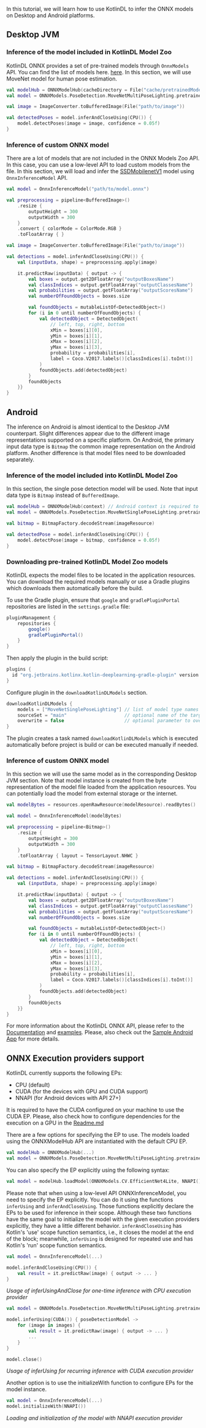 In this tutorial, we will learn how to use KotlinDL to infer the ONNX models on Desktop and Android platforms.

## Desktop JVM
### Inference of the model included in KotlinDL Model Zoo
KotlinDL ONNX provides a set of pre-trained models through `OnnxModels` API.
You can find the list of models here. [here](./onnx_model_zoo.md).
In this section, we will use MoveNet model for human pose estimation. 

```kotlin
val modelHub = ONNXModelHub(cacheDirectory = File("cache/pretrainedModels"))
val model = ONNXModels.PoseDetection.MoveNetMultiPoseLighting.pretrainedModel(modelHub)

val image = ImageConverter.toBufferedImage(File("path/to/image"))

val detectedPoses = model.inferAndCloseUsing(CPU()) {
    model.detectPoses(image = image, confidence = 0.05f)
}
```

### Inference of custom ONNX model
There are a lot of models that are not included in the ONNX Models Zoo API.
In this case, you can use a low-level API to load custom models from the file.
In this section, we will load and infer the [SSDMobilenetV1](https://github.com/onnx/models/blob/main/vision/object_detection_segmentation/ssd-mobilenetv1/model/ssd_mobilenet_v1_10.onnx) model using `OnnxInferenceModel` API.

```kotlin
val model = OnnxInferenceModel("path/to/model.onnx")

val preprocessing = pipeline<BufferedImage>()
    .resize {
        outputHeight = 300
        outputWidth = 300
    }
    .convert { colorMode = ColorMode.RGB }
    .toFloatArray { }

val image = ImageConverter.toBufferedImage(File("path/to/image"))

val detections = model.inferAndCloseUsing(CPU()) {
    val (inputData, shape) = preprocessing.apply(image)

    it.predictRaw(inputData) { output -> {
        val boxes = output.get2DFloatArray("outputBoxesName")
        val classIndices = output.getFloatArray("outputClassesName")
        val probabilities = output.getFloatArray("outputScoresName")
        val numberOfFoundObjects = boxes.size

        val foundObjects = mutableListOf<DetectedObject>()
        for (i in 0 until numberOfFoundObjects) {
            val detectedObject = DetectedObject(
                // left, top, right, bottom
                xMin = boxes[i][0],
                yMin = boxes[i][1],
                xMax = boxes[i][2],
                yMax = boxes[i][3],
                probability = probabilities[i],
                label = Coco.V2017.labels()[classIndices[i].toInt()]
            )
            foundObjects.add(detectedObject)
        }
        foundObjects
    }}
}
```

## Android
The inference on Android is almost identical to the Desktop JVM counterpart.
Slight differences appear due to the different image representations supported on a specific platform.
On Android, the primary input data type is `Bitmap` the common image representation on the Android platform. 
Another difference is that model files need to be downloaded separately.

### Inference of the model included into KotlinDL Model Zoo
In this section, the single pose detection model will be used. Note that input data type is `Bitmap` instead of `BufferedImage`.
```kotlin
val modelHub = ONNXModelHub(context) // Android context is required to access the application resources
val model = ONNXModels.PoseDetection.MoveNetSinglePoseLighting.pretrainedModel(modelHub)

val bitmap = BitmapFactory.decodeStream(imageResource)

val detectedPose = model.inferAndCloseUsing(CPU()) {
    model.detectPose(image = bitmap, confidence = 0.05f)
}
```

### Downloading pre-trained KotlinDL Model Zoo models
KotlinDL expects the model files to be located in the application resources.
You can download the required models manually or use a Gradle plugins which downloads them automatically before the build.

To use the Gradle plugin, ensure that `google` and `gradlePluginPortal` repositories are listed in the `settings.gradle` file:
```groovy
pluginManagement {
    repositories {
        google()
        gradlePluginPortal()
    }
}
```

Then apply the plugin in the build script:
```groovy
plugins {
  id "org.jetbrains.kotlinx.kotlin-deeplearning-gradle-plugin" version "[KOTLIN-DL-VERSION]"
}
```

Configure plugin in the `downloadKotlinDLModels` section.
```groovy
downloadKotlinDLModels {
    models = ["MoveNetSinglePoseLighting"] // list of model type names to download
    sourceSet = "main"                     // optional name of the target source set ("main" by default)
    overwrite = false                      // optional parameter to overwrite existing files ("true" by default)
}
```

The plugin creates a task named `downloadKotlinDLModels` which is executed automatically before project is build 
or can be executed manually if needed.

### Inference of custom ONNX model
In this section we will use the same model as in the corresponding Desktop JVM section.
Note that model instance is created from the byte representation of the model file loaded from the application resources.
You can potentially load the model from external storage or the internet.
```kotlin
val modelBytes = resources.openRawResource(modelResource).readBytes()

val model = OnnxInferenceModel(modelBytes)

val preprocessing = pipeline<Bitmap>()
    .resize {
        outputHeight = 300
        outputWidth = 300
    }
    .toFloatArray { layout = TensorLayout.NHWC }

val bitmap = BitmapFactory.decodeStream(imageResource)

val detections = model.inferAndCloseUsing(CPU()) {
    val (inputData, shape) = preprocessing.apply(image)

    it.predictRaw(inputData) { output -> {
        val boxes = output.get2DFloatArray("outputBoxesName")
        val classIndices = output.getFloatArray("outputClassesName")
        val probabilities = output.getFloatArray("outputScoresName")
        val numberOfFoundObjects = boxes.size

        val foundObjects = mutableListOf<DetectedObject>()
        for (i in 0 until numberOfFoundObjects) {
            val detectedObject = DetectedObject(
                // left, top, right, bottom
                xMin = boxes[i][0],
                yMin = boxes[i][1],
                xMax = boxes[i][2],
                yMax = boxes[i][3],
                probability = probabilities[i],
                label = Coco.V2017.labels()[classIndices[i].toInt()]
            )
            foundObjects.add(detectedObject)
        }
        foundObjects
    }}
}
```

For more information about the KotlinDL ONNX API, please refer to the [Documentation](https://kotlin.github.io/kotlindl/) and [examples](https://github.com/Kotlin/kotlindl/tree/master/examples/src/main/kotlin/examples/onnx).
Please, also check out the [Sample Android App](https://github.com/Kotlin/kotlindl-app-sample) for more details.

## ONNX Execution providers support
KotlinDL currently supports the following EPs:
* CPU (default)
* CUDA (for the devices with GPU and CUDA support)
* NNAPI (for Android devices with API 27+)

It is required to have the CUDA configured on your machine to use the CUDA EP.
Please, also check how to configure dependencies for the execution on a GPU in the [Readme.md](../README.md#running-kotlindl-on-gpu)

There are a few options for specifying the EP to use.
The models loaded using the ONNXModelHub API are instantiated with the default CPU EP.
```kotlin
val modelHub = ONNXModelHub(...)
val model = ONNXModels.PoseDetection.MoveNetMultiPoseLighting.pretrainedModel(modelHub) // default CPU EP is used
```
You can also specify the EP explicitly using the following syntax:
```kotlin
val model = modelHub.loadModel(ONNXModels.CV.EfficientNet4Lite, NNAPI())
```

Please note that when using a low-level API ONNXInferenceModel, you need to specify the EP explicitly.
You can do it using the functions `inferUsing` and `inferAndCloseUsing`.
Those functions explicitly declare the EPs to be used for inference in their scope.
Although these two functions have the same goal to initialize the model with the given
execution providers explicitly, they have a little different behavior.
`inferAndCloseUsing` has Kotlin's 'use' scope function semantics, i.e., it closes the model at the end of the block;
meanwhile, `inferUsing` is designed for repeated use and has Kotlin's 'run' scope function semantics.
```kotlin
val model = OnnxInferenceModel(...)

model.inferAndCloseUsing(CPU()) {
    val result = it.predictRaw(image) { output -> ... }
}
```
<em>Usage of inferUsingAndClose for one-time inference with CPU execution provider</em>
```kotlin
val model = ONNXModels.PoseDetection.MoveNetMultiPoseLighting.pretrainedModel(...)

model.inferUsing(CUDA()) { poseDetectionModel ->
    for (image in images) {
        val result = it.predictRaw(image) { output -> ... }
        ...
    }
}

model.close()
```
<em>Usage of inferUsing for recurring inference with CUDA execution provider</em>

Another option is to use the initializeWith function to configure EPs for the model instance.

```kotlin
val model = OnnxInferenceModel(...)
model.initializeWith(NNAPI())
```
<em>Loading and initialization of the model with NNAPI execution provider</em>


